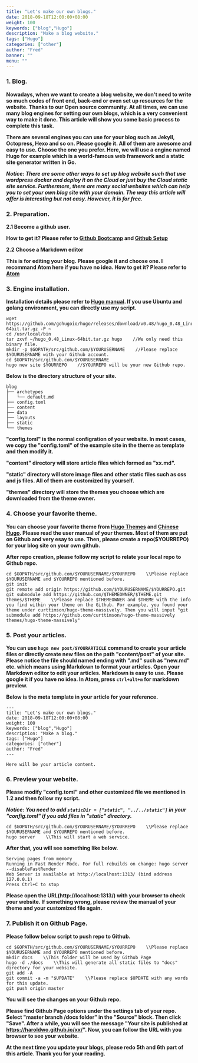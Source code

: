```yaml
---
title: "Let's make our own blogs."
date: 2018-09-18T12:00:00+08:00
weight: 100
keywords: ["blog","Hugo"]
description: "Make a blog website."
tags: ["Hugo"]
categories: ["other"]
author: "Fred"
banner: ""
menu: ""
---
```


### 1. Blog.

**Nowadays, when we want to create a blog website, we don't need to write so much codes of front end, back-end or even set up resources for the website. Thanks to our Open source community. At all times, we can use many blog engines for setting our own blogs, which is a very convenient way to make it done. This article will show you some basic process to complete this task.**

**There are several engines you can use for your blog such as Jekyll, Octopress, Hexo and so on. Please google it. All of them are awesome and easy to use. Choose the one you prefer. Here, we will use a engine named Hugo for example which is a world-famous web framework and a static site generator written in Go.**

***Notice: There are some other ways to set up blog website such that use wordpress docker and deploy it on the Cloud or just buy the Cloud static site service. Furthermore, there are many social websites which can help you to set your own blog site with your domain. The way this article will offer is interesting but not easy. However, it is for free.***

### 2. Preparation.

**2.1 Become a github user.**

**How to get it? Please refer to [Github Bootcamp](https://help.github.com/categories/bootcamp/) and [Github Setup](https://help.github.com/categories/setup/)**

**2.2 Choose a Markdown editor**

**This is for editing your blog. Please google it and choose one. I recommand Atom here if you have no idea. How to get it? Please refer to [Atom](https://atom.io/)**

### 3. Engine installation.

**Installation details please refer to [Hugo manual](https://gohugo.io/getting-started/installing/). If you use Ubuntu and golang environment, you can directly use my script.**

```
wget https://github.com/gohugoio/hugo/releases/download/v0.48/hugo_0.48_Linux-64bit.tar.gz -P ~
cd /usr/local/bin
tar zxvf ~/hugo_0.48_Linux-64bit.tar.gz hugo    //We only need this binary file.
mkdir -p $GOPATH/src/github.com/$YOURUSERNAME    //Please replace $YOURUSERNAME with your Github account.
cd $GOPATH/src/github.com/$YOURUSERNAME
hugo new site $YOURREPO    //$YOURREPO will be your new Github repo.
```
**Below is the directory structure of your site.**
```
blog
├── archetypes
│   └── default.md
├── config.toml
├── content
├── data
├── layouts
├── static
└── themes
```
**"config.toml" is the normal configration of your website. In most cases, we copy the "config.toml" of the example site in the theme as template and then modify it.**

**"content" directory will store article files which formed as "xx.md".**

**"static" directory will store image files and other static files such as css and js files. All of them are customized by yourself.**

**"themes" directory will store the themes you choose which are downloaded from the theme owner.**

### 4. Choose your favorite theme.

**You can choose your favorite theme from [Hugo Themes](https://themes.gohugo.io/) and [Chinese Hugo](http://www.gohugo.org/theme/). Please read the user manual of your themes. Most of them are put on Github and very esay to use. Then, please create a repo($YOURREPO) for your blog site on your own github.**

**After repo creation, please follow my script to relate your local repo to Github repo.**

```
cd $GOPATH/src/github.com/$YOURUSERNAME/$YOURREPO    \\Please replace $YOURUSERNAME and $YOURREPO mentioned before.
git init
git remote add origin https://github.com/$YOURUSERNAME/$YOURREPO.git
git submodule add https://github.com/$THEMEOWNER/$THEME.git themes/$THEME    \\Please replace $THEMEOWNER and $THEME with the info you find within your theme on the Github. For example, you found your theme under curttimson/hugo-theme-massively. Then you will input "git submodule add https://github.com/curttimson/hugo-theme-massively themes/hugo-theme-massively"
```

### 5. Post your articles.

**You can use `hugo new post/$YOURARTICLE` command to create your article files or directly create new files on the path "content/post" of your site. Please notice the file should named ending with ".md" such as "new.md" etc. which means using Markdown to format your articles. Open your Markdown editor to edit your articles. Markdown is easy to use. Please google it if you have no idea. In Atom, press `ctrl+alt+m` for markdown preview.**

**Below is the meta template in your article for your reference.**
```
---
title: "Let's make our own blogs."
date: 2018-09-18T12:00:00+08:00
weight: 100
keywords: ["blog","Hugo"]
description: "Make a blog."
tags: ["Hugo"]
categories: ["other"]
author: "Fred"
---

Here will be your article content.
```

### 6. Preview your website.

**Please modify "config.toml" and other customized file we mentioned in 1.2 and then follow my script.**

***Notice: You need to add `staticDir = ["static", "../../static"]` in your "config.toml" if you add files in "static" directory.***
```
cd $GOPATH/src/github.com/$YOURUSERNAME/$YOURREPO    \\Please replace $YOURUSERNAME and $YOURREPO mentioned before.
hugo server    \\This will start a web service.
```
**After that, you will see something like below.**
```
Serving pages from memory
Running in Fast Render Mode. For full rebuilds on change: hugo server --disableFastRender
Web Server is available at http://localhost:1313/ (bind address 127.0.0.1)
Press Ctrl+C to stop
```
**Please open the URL(http://localhost:1313/) with your browser to check your website. If something wrong, please review the manual of your theme and your customized file again.**

### 7. Publish it on Github Page.

**Please follow below script to push repo to Github.**
```
cd $GOPATH/src/github.com/$YOURUSERNAME/$YOURREPO    \\Please replace $YOURUSERNAME and $YOURREPO mentioned before.
mkdir docs    \\This folder will be used by Github Page
hugo -d ./docs    \\This will generate all static files to "docs" directory for your website.
git add -A
git commit -a -m "$UPDATE"    \\Please replace $UPDATE with any words for this update.
git push origin master
```
**You will see the changes on your Github repo.**

**Please find Github Page options under the settings tab of your repo. Select "master branch /docs folder" in the "Source" block. Then click "Save". After a while, you will see the message "Your site is published at https://haroldwo.github.io/xx/". Now, you can follow the URL with you browser to see your website.**

**At the next time you update your blogs, please redo 5th and 6th part of this article. Thank you for your reading.**
